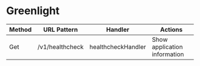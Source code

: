 # Greenlight


| Method       | URL Pattern     | Handler            | Actions                      |
|--------------|-----------------|--------------------|------------------------------|
| Get          | /v1/healthcheck | healthcheckHandler | Show application information |

